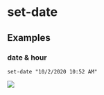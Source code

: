 # set-date

## Examples
### date & hour
````poweshell
set-date "10/2/2020 10:52 AM"
````
[<img src="https://i.imgur.com/zsnEIit.png">](https://i.imgur.com/zsnEIit.png)

